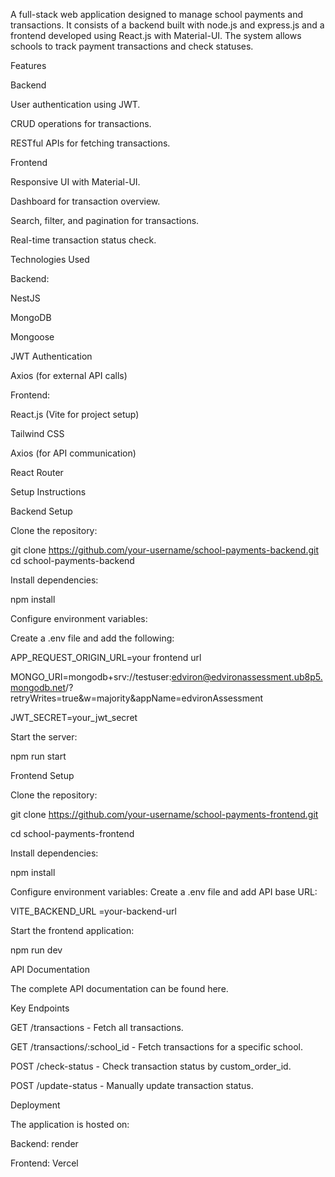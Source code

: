 A full-stack web application designed to manage school payments and transactions.
It consists of a backend built with node.js and express.js and a frontend developed using React.js with Material-UI. 
The system allows schools to track payment transactions and check statuses.

Features

Backend

User authentication using JWT.

CRUD operations for transactions.

RESTful APIs for fetching transactions.


Frontend

Responsive UI with Material-UI.

Dashboard for transaction overview.

Search, filter, and pagination for transactions.

Real-time transaction status check.


Technologies Used

Backend:

NestJS

MongoDB

Mongoose

JWT Authentication

Axios (for external API calls)

Frontend:

React.js (Vite for project setup)

Tailwind CSS

Axios (for API communication)

React Router

Setup Instructions

Backend Setup

Clone the repository:

git clone https://github.com/your-username/school-payments-backend.git
cd school-payments-backend

Install dependencies:

npm install

Configure environment variables:

Create a .env file and add the following:

APP_REQUEST_ORIGIN_URL=your frontend url

MONGO_URI=mongodb+srv://testuser:edviron@edvironassessment.ub8p5.mongodb.net/?retryWrites=true&w=majority&appName=edvironAssessment

JWT_SECRET=your_jwt_secret

Start the server:

npm run start

Frontend Setup

Clone the repository:

git clone https://github.com/your-username/school-payments-frontend.git

cd school-payments-frontend

Install dependencies:

npm install

Configure environment variables:
Create a .env file and add API base URL:

VITE_BACKEND_URL =your-backend-url

Start the frontend application:

npm run dev

API Documentation

The complete API documentation can be found here.

Key Endpoints

GET /transactions - Fetch all transactions.

GET /transactions/:school_id - Fetch transactions for a specific school.

POST /check-status - Check transaction status by custom_order_id.

POST /update-status - Manually update transaction status.


Deployment

The application is hosted on:

Backend: render

Frontend: Vercel 
